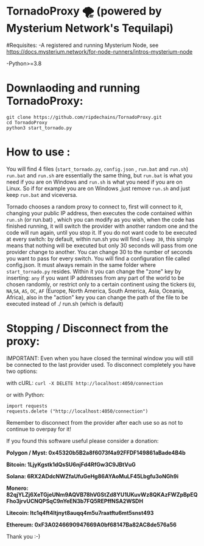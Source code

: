 # TornadoProxy 🌪️ (powered by Mysterium Network's Tequilapi)

 


#Requisites:
-A registered and running Mysterium Node, see https://docs.mysterium.network/for-node-runners/intros-mysterium-node

-Python>=3.8

# Downlaoding and running TornadoProxy:
```
git clone https://github.com/ripdechains/TornadoProxy.git
cd TornadoProxy
python3 start_tornado.py
```

# How to use :

You will find 4 files (```start_tornado.py```, ```config.json``` , ```run.bat``` and ```run.sh```)
 ```run.bat``` and ```run.sh``` are essentially the same thing, but ```run.bat``` is what you need if you are on Windows and ```run.sh``` is what you need if you are on Linux. So if for example you are on Windows ,just remove ```run.sh``` and just keep ```run.bat``` and viceversa.
 
Tornado chooses a random proxy to connect to, first will connect to it, changing your public IP address, then executes the code contained within ```run.sh``` (or run.bat) , which you can modify as you wish, when the code has finished running, it will switch the provider with another random one and the code will run again, until you stop it. If you do not want code to be executed at every switch: by default, within run.sh you will find ```sleep 30```, this simply means that nothing will be executed but only 30 seconds will pass from one provider change to another. You can change 30 to the number of seconds you want to pass for every switch.
 You will find a configuration file called config.json. It must always remain in the same folder where ```start_tornado.py``` resides. Within it you can change the "zone" key by inserting: ```any``` if you want IP addresses from any part of the world to be chosen randomly, or restrict only to a certain continent using the tickers ```EU```, ```NA```,```SA```, ```AS```, ```OC```, ```AF``` (Europe, North America, South America, Asia, Oceania, Africa), also in the "action" key you can change the path of the file to be executed instead of ./ run.sh (which is default)

# Stopping / Disconnect from the proxy:
IMPORTANT: Even when you have closed the terminal window you will still be connected to the last provider used. To disconnect completely you have two options:

with cURL:
```curl -X DELETE http://localhost:4050/connection```

or with Python:
```
import requests
requests.delete ("http://localhost:4050/connection")
```
Remember to disconnect from the provider after each use so as not to continue to overpay for it!





If you found this software useful please consider a donation:

**Polygon / Myst: 0x45320b5B2a8f6073f4a92FFDF149861aBade4B4b**

**Bitcoin: 1LjyKgstk1dQsSU6njFd4RfGw3C9JBtVuG**

**Solana: 6RX2ADdcNWZfaUfuGeHg86AYAoMuLF45Lbgfu3oNGh9i**

**Monero: 82qjYLZj6XeTGjeUNm9AQVB78hVGStZd8YU1UKuvWz8QKAzFWZpBpEQFho3jrvUCNQPSqC9nYeEN3b7FQ5REPffNSA2WSDH**

**Litecoin: ltc1q4ft4ltjnyt8auqq4m5u7raatftu6mt5snst493**

**Ethereum: 0xF3A0246690947669A0bf68147Ba82AC8de576a56**

Thank you :-)
